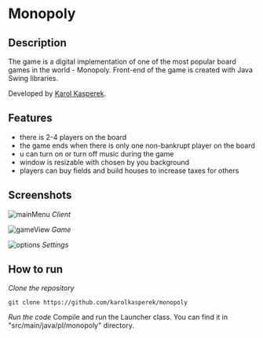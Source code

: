 # Monopoly

## Description
The game is a digital implementation of one of the most popular board games in the world - Monopoly. Front-end of the game is created with Java Swing libraries.

Developed by [Karol Kasperek](https://github.com/KarolKasperek).

## Features
- there is 2-4 players on the board
- the game ends when there is only one non-bankrupt player on the board
- u can turn on or turn off music during the game
- window is resizable with chosen by you background
- players can buy fields and build houses to increase taxes for others

## Screenshots

![mainMenu](https://github.com/KarolKasperek/Monopoly/assets/105314335/3cc92f9d-1683-4f70-b2fb-7f87bb35bf86)
*Client*

![gameView](https://github.com/KarolKasperek/Monopoly/assets/105314335/15bb8b7c-bd62-4b42-a558-c4d227e9100a)
*Game*

![options](https://github.com/KarolKasperek/Monopoly/assets/105314335/35c8ec03-41fc-42f4-b03d-dbe5e0a220f9)
*Settings*

## How to run
*Clone the repository*
```
git clone https://github.com/karolkasperek/monopoly
```
*Run the code*
Compile and run the Launcher class. You can find it in "src/main/java/pl/monopoly" directory.
